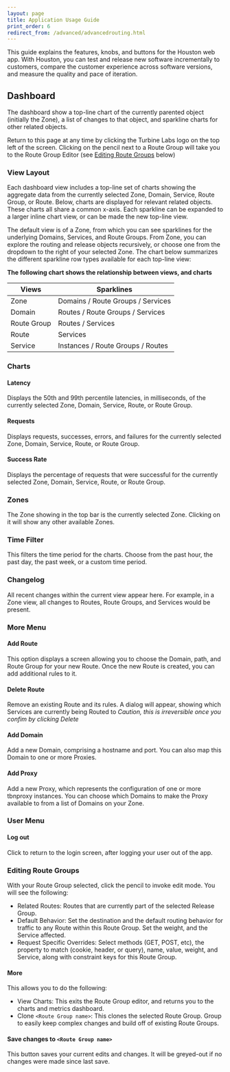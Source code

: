 ```yaml
---
layout: page
title: Application Usage Guide
print_order: 6
redirect_from: /advanced/advancedrouting.html
---
```


[//]: # ( Copyright 2018 Turbine Labs, Inc.                                   )
[//]: # ( you may not use this file except in compliance with the License.    )
[//]: # ( You may obtain a copy of the License at                             )
[//]: # (                                                                     )
[//]: # (     http://www.apache.org/licenses/LICENSE-2.0                      )
[//]: # (                                                                     )
[//]: # ( Unless required by applicable law or agreed to in writing, software )
[//]: # ( distributed under the License is distributed on an "AS IS" BASIS,   )
[//]: # ( WITHOUT WARRANTIES OR CONDITIONS OF ANY KIND, either express or     )
[//]: # ( implied. See the License for the specific language governing        )
[//]: # ( permissions and limitations under the License.                      )

[//]: # ( Turbine Labs App Guide                                              )

This guide explains the features, knobs, and buttons for the Houston web app.
With Houston, you can test and release new software incrementally to customers,
compare the customer experience across software versions, and measure the
quality and pace of iteration.

## Dashboard

The dashboard show a top-line chart of the currently parented object (initially
the Zone), a list of changes to that object, and sparkline charts for other
related objects.

Return to this page at any time by clicking the Turbine Labs logo on the top
left of the screen. Clicking on the pencil next to a Route Group will take
you to the Route Group Editor (see [Editing Route Groups](#routegroups)
below)

### View Layout

Each dashboard view includes a top-line set of charts showing the aggregate
data from the currently selected Zone, Domain, Service, Route Group, or
Route. Below, charts are displayed for relevant related objects. These charts
all share a common x-axis. Each sparkline can be expanded to a larger inline
chart view, or can be made the new top-line view.

The default view is of a Zone, from which you can see sparklines for the
underlying Domains, Services, and Route Groups. From Zone, you can explore
the routing and release objects recursively, or choose one from the dropdown to
the right of your selected Zone. The chart below summarizes the different
sparkline row types available for each top-line view:

**The following chart shows the relationship between views, and charts**

Views         | Sparklines
--------------|------------------------------------
Zone          | Domains / Route Groups / Services
Domain        | Routes / Route Groups / Services
Route Group   | Routes / Services
Route         | Services
Service       | Instances / Route Groups / Routes

### Charts

#### Latency

Displays the 50th and 99th percentile latencies, in milliseconds, of the
currently selected Zone, Domain, Service, Route, or Route Group.

#### Requests

Displays requests, successes, errors, and failures for the currently selected
Zone, Domain, Service, Route, or Route Group.

#### Success Rate

Displays the percentage of requests that were successful for the currently
selected Zone, Domain, Service, Route, or Route Group.

### Zones

The Zone showing in the top bar is the currently selected Zone. Clicking on it
will show any other available Zones.

### Time Filter

This filters the time period for the charts. Choose from the past hour, the
past day, the past week, or a custom time period.

### Changelog

All recent changes within the current view appear here. For example, in a Zone
view, all changes to Routes, Route Groups, and Services would be present.

### More Menu

#### Add Route

This option displays a screen allowing you to choose the Domain, path, and
Route Group for your new Route. Once the new Route is created, you can add
additional rules to it.

#### Delete Route

Remove an existing Route and its rules. A dialog will appear, showing which
Services are currently being Routed to _Caution, this is irreversible once you
confim by clicking Delete_

#### Add Domain

Add a new Domain, comprising a hostname and port. You can also map this Domain
to one or more Proxies.

#### Add Proxy

Add a new Proxy, which represents the configuration of one or more tbnproxy
instances. You can choose which Domains to make the Proxy available to from a
list of Domains on your Zone.

### User Menu

#### Log out

Click to return to the login screen, after logging your user out of the app.

### Editing Route Groups <a name="routegroups"></a>

With your Route Group selected, click the pencil to invoke edit mode. You
will see the following:

  - Related Routes: Routes that are currently part of the selected Release
  Group.
  - Default Behavior: Set the destination and the default routing behavior for
  traffic to any Route within this Route Group. Set the weight, and the
  Service affected.
  - Request Specific Overrides: Select methods (GET, POST, etc), the property
  to match (cookie, header, or query), name, value, weight, and Service, along
  with constraint keys for this Route Group.

#### More

This allows you to do the following:

  - View Charts: This exits the Route Group editor, and returns you to the
  charts and metrics dashboard.
  - Clone `<Route Group name>`: This clones the selected Route Group.
  Group to easily keep complex changes and build off of existing Route Groups.

#### Save changes to `<Route Group name>`

This button saves your current edits and changes. It will be greyed-out if no
changes were made since last save.
